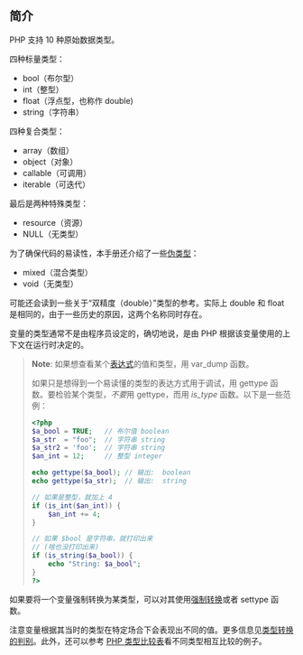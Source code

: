 简介
----

PHP 支持 10 种原始数据类型。

四种标量类型：

-   <span class="simpara"> <span class="type">bool</span>（布尔型）
    </span>
-   <span class="simpara"> <span class="type">int</span>（整型） </span>
-   <span class="simpara"> <span
    class="type">float</span>（浮点型，也称作 <span
    class="type">double</span>) </span>
-   <span class="simpara"> <span class="type">string</span>（字符串）
    </span>

四种复合类型：

-   <span class="simpara"> <span class="type">array</span>（数组）
    </span>
-   <span class="simpara"> <span class="type">object</span>（对象）
    </span>
-   <span class="simpara"> <span class="type">callable</span>（可调用）
    </span>
-   <span class="simpara"> <span class="type">iterable</span>（可迭代）
    </span>

最后是两种特殊类型：

-   <span class="simpara"> <span class="type">resource</span>（资源）
    </span>
-   <span class="simpara"> <span class="type">NULL</span>（无类型）
    </span>

为了确保代码的易读性，本手册还介绍了一些<a href="/language/pseudo-types.html" class="link">伪类型</a>：

-   <span class="simpara"> <span class="type">mixed</span>（混合类型）
    </span>
-   <span class="simpara"> <span class="type">void</span>（无类型）
    </span>

可能还会读到一些关于“双精度（double）”类型的参考。实际上 double 和 float
是相同的，由于一些历史的原因，这两个名称同时存在。

变量的类型通常不是由程序员设定的，确切地说，是由 PHP
根据该变量使用的上下文在运行时决定的。

> **Note**: <span class="simpara">
> 如果想查看某个<a href="/language/expressions.html" class="link">表达式</a>的值和类型，用
> <span class="function">var\_dump</span> 函数。 </span>
>
> 如果只是想得到一个易读懂的类型的表达方式用于调试，用 <span
> class="function">gettype</span> 函数。要检验某个类型，*不要*用 <span
> class="function">gettype</span>，而用 *is\_<span
> class="replaceable">type</span>* 函数。以下是一些范例：
>
> ``` php
> <?php
> $a_bool = TRUE;   // 布尔值 boolean
> $a_str  = "foo";  // 字符串 string
> $a_str2 = 'foo';  // 字符串 string
> $an_int = 12;     // 整型 integer
>
> echo gettype($a_bool); // 输出:  boolean
> echo gettype($a_str);  // 输出:  string
>
> // 如果是整型，就加上 4
> if (is_int($an_int)) {
>     $an_int += 4;
> }
>
> // 如果 $bool 是字符串，就打印出来
> // (啥也没打印出来)
> if (is_string($a_bool)) {
>     echo "String: $a_bool";
> }
> ?>
> ```

如果要将一个变量强制转换为某类型，可以对其使用<a href="/language/types/type-juggling.html#language.types.typecasting" class="link">强制转换</a>或者
<span class="function">settype</span> 函数。

注意变量根据其当时的类型在特定场合下会表现出不同的值。更多信息见<a href="/language/types/type-juggling.html" class="link">类型转换的判别</a>。此外，还可以参考
<a href="/types/comparisons.html" class="link">PHP 类型比较表</a>看不同类型相互比较的例子。
